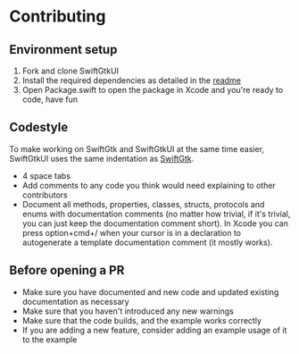 # Contributing

## Environment setup

1. Fork and clone SwiftGtkUI
2. Install the required dependencies as detailed in the [readme](README.md)
3. Open Package.swift to open the package in Xcode and you're ready to code, have fun

## Codestyle

To make working on SwiftGtk and SwiftGtkUI at the same time easier, SwiftGtkUI uses the same indentation as [SwiftGtk](https://github.com/stackotter/SwiftGtk).

- 4 space tabs
- Add comments to any code you think would need explaining to other contributors
- Document all methods, properties, classes, structs, protocols and enums with documentation comments (no matter how trivial, if it's trivial, you can just keep the documentation comment short). In Xcode you can press option+cmd+/ when your cursor is in a declaration to autogenerate a template documentation comment (it mostly works).

## Before opening a PR

- Make sure you have documented and new code and updated existing documentation as necessary
- Make sure that you haven't introduced any new warnings
- Make sure that the code builds, and the example works correctly
- If you are adding a new feature, consider adding an example usage of it to the example
